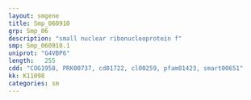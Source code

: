 ```yaml
---
layout: smgene
title: Smp_060910
grp: Smp_06
description: "small nuclear ribonucleoprotein f"
smp: Smp_060910.1
uniprot: "G4VBP6"
length:   255
cdd: "COG1958, PRK00737, cd01722, cl00259, pfam01423, smart00651"
kk: K11098
categories: sm
---
```

